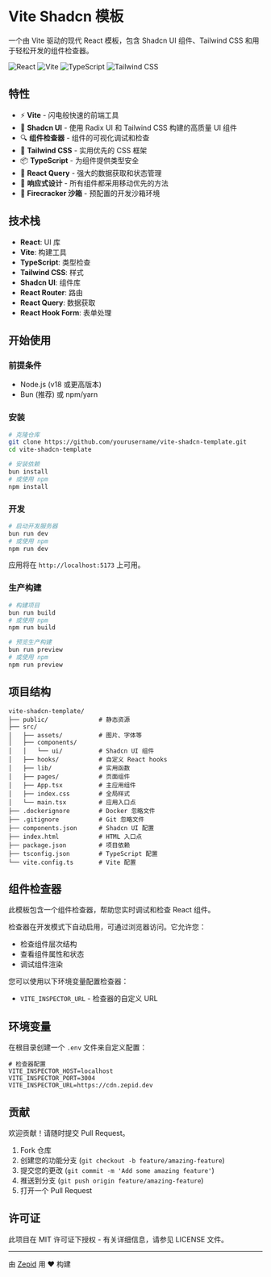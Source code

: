 # Vite Shadcn 模板

一个由 Vite 驱动的现代 React 模板，包含 Shadcn UI 组件、Tailwind CSS 和用于轻松开发的组件检查器。

![React](https://img.shields.io/badge/React-20232A?style=for-the-badge&logo=react&logoColor=61DAFB)
![Vite](https://img.shields.io/badge/Vite-B73BFE?style=for-the-badge&logo=vite&logoColor=FFD62E)
![TypeScript](https://img.shields.io/badge/TypeScript-007ACC?style=for-the-badge&logo=typescript&logoColor=white)
![Tailwind CSS](https://img.shields.io/badge/Tailwind_CSS-38B2AC?style=for-the-badge&logo=tailwind-css&logoColor=white)

## 特性

- ⚡️ **Vite** - 闪电般快速的前端工具
- 🧩 **Shadcn UI** - 使用 Radix UI 和 Tailwind CSS 构建的高质量 UI 组件
- 🔍 **组件检查器** - 组件的可视化调试和检查
- 🎨 **Tailwind CSS** - 实用优先的 CSS 框架
- 📦 **TypeScript** - 为组件提供类型安全
- 🔄 **React Query** - 强大的数据获取和状态管理
- 📱 **响应式设计** - 所有组件都采用移动优先的方法
- 🧪 **Firecracker 沙箱** - 预配置的开发沙箱环境

## 技术栈

- **React**: UI 库
- **Vite**: 构建工具
- **TypeScript**: 类型检查
- **Tailwind CSS**: 样式
- **Shadcn UI**: 组件库
- **React Router**: 路由
- **React Query**: 数据获取
- **React Hook Form**: 表单处理

## 开始使用

### 前提条件

- Node.js (v18 或更高版本)
- Bun (推荐) 或 npm/yarn

### 安装

```bash
# 克隆仓库
git clone https://github.com/yourusername/vite-shadcn-template.git
cd vite-shadcn-template

# 安装依赖
bun install
# 或使用 npm
npm install
```

### 开发

```bash
# 启动开发服务器
bun run dev
# 或使用 npm
npm run dev
```

应用将在 `http://localhost:5173` 上可用。

### 生产构建

```bash
# 构建项目
bun run build
# 或使用 npm
npm run build

# 预览生产构建
bun run preview
# 或使用 npm
npm run preview
```

## 项目结构

```
vite-shadcn-template/
├── public/              # 静态资源
├── src/
│   ├── assets/          # 图片、字体等
│   ├── components/
│   │   └── ui/          # Shadcn UI 组件
│   ├── hooks/           # 自定义 React hooks
│   ├── lib/             # 实用函数
│   ├── pages/           # 页面组件
│   ├── App.tsx          # 主应用组件
│   ├── index.css        # 全局样式
│   └── main.tsx         # 应用入口点
├── .dockerignore        # Docker 忽略文件
├── .gitignore           # Git 忽略文件
├── components.json      # Shadcn UI 配置
├── index.html           # HTML 入口点
├── package.json         # 项目依赖
├── tsconfig.json        # TypeScript 配置
└── vite.config.ts       # Vite 配置
```

## 组件检查器

此模板包含一个组件检查器，帮助您实时调试和检查 React 组件。

检查器在开发模式下自动启用，可通过浏览器访问。它允许您：

- 检查组件层次结构
- 查看组件属性和状态
- 调试组件渲染

您可以使用以下环境变量配置检查器：

- `VITE_INSPECTOR_URL` - 检查器的自定义 URL

## 环境变量

在根目录创建一个 `.env` 文件来自定义配置：

```
# 检查器配置
VITE_INSPECTOR_HOST=localhost
VITE_INSPECTOR_PORT=3004
VITE_INSPECTOR_URL=https://cdn.zepid.dev
```

## 贡献

欢迎贡献！请随时提交 Pull Request。

1. Fork 仓库
2. 创建您的功能分支 (`git checkout -b feature/amazing-feature`)
3. 提交您的更改 (`git commit -m 'Add some amazing feature'`)
4. 推送到分支 (`git push origin feature/amazing-feature`)
5. 打开一个 Pull Request

## 许可证

此项目在 MIT 许可证下授权 - 有关详细信息，请参见 LICENSE 文件。

---

由 [Zepid](https://zepid.dev) 用 ❤️ 构建
